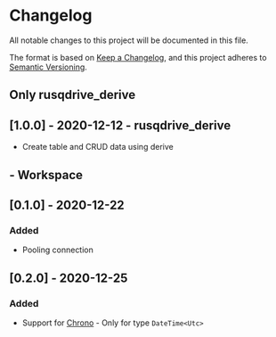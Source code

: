 # Changelog
All notable changes to this project will be documented in this file.

The format is based on [Keep a Changelog](https://keepachangelog.com/en/1.0.0/),
and this project adheres to [Semantic Versioning](https://semver.org/spec/v2.0.0.html).

## Only rusqdrive_derive
## [1.0.0] - 2020-12-12 - rusqdrive_derive
- Create table and CRUD data using derive

## - Workspace
## [0.1.0] - 2020-12-22
### Added
- Pooling connection

## [0.2.0] - 2020-12-25
### Added
- Support for [Chrono](https://github.com/chronotope/chrono) - Only for type `DateTime<Utc>`
